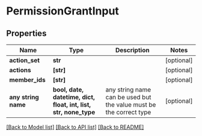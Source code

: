 # PermissionGrantInput


## Properties
Name | Type | Description | Notes
------------ | ------------- | ------------- | -------------
**action_set** | **str** |  | [optional] 
**actions** | **[str]** |  | [optional] 
**member_ids** | **[str]** |  | [optional] 
**any string name** | **bool, date, datetime, dict, float, int, list, str, none_type** | any string name can be used but the value must be the correct type | [optional]

[[Back to Model list]](../README.md#documentation-for-models) [[Back to API list]](../README.md#documentation-for-api-endpoints) [[Back to README]](../README.md)


